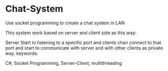 #  Chat-System

Use socket programming to create a chat system in LAN 

This system work based on server and client side as this way:

Server Start to listening to a specific port and clients chan connect to that port and start to communicate with server and
with other clients as private way.
keywords:

C#, Socket Programming, Server-Client, multithreading
